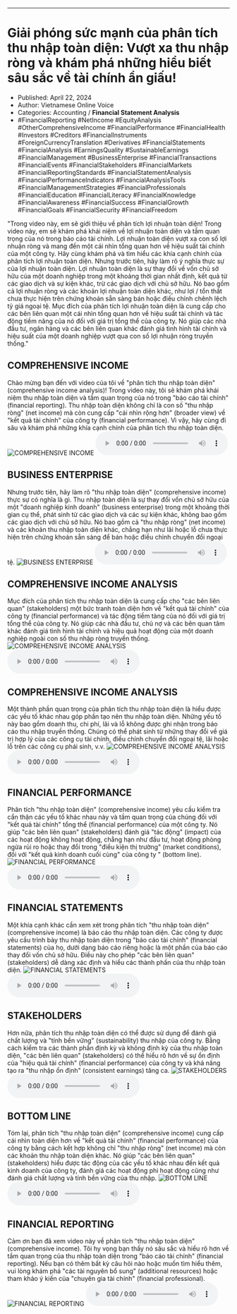 
---

# Giải phóng sức mạnh của phân tích thu nhập toàn diện: Vượt xa thu nhập ròng và khám phá những hiểu biết sâu sắc về tài chính ẩn giấu!

- Published: April 22, 2024
- Author: Vietnamese Online Voice
- Categories: Accounting / **Financial Statement Analysis**
- #FinancialReporting #NetIncome #EquityAnalysis #OtherComprehensiveIncome #FinancialPerformance #FinancialHealth #Investors #Creditors #FinancialInstruments #ForeignCurrencyTranslation #Derivatives #FinancialStatements #FinancialAnalysis #EarningsQuality #SustainableEarnings #FinancialManagement #BusinessEnterprise #FinancialTransactions #FinancialEvents #FinancialStakeholders #FinancialMarkets #FinancialReportingStandards #FinancialStatementAnalysis #FinancialPerformanceIndicators #FinancialAnalysisTools #FinancialManagementStrategies #FinancialProfessionals #FinancialEducation #FinancialLiteracy #FinancialKnowledge #FinancialAwareness #FinancialSuccess #FinancialGrowth #FinancialGoals #FinancialSecurity #FinancialFreedom

"Trong video này, em sẽ giới thiệu về phân tích lợi nhuận toàn diện! Trong video này, em sẽ khám phá khái niệm về lợi nhuận toàn diện và tầm quan trọng của nó trong báo cáo tài chính. Lợi nhuận toàn diện vượt xa con số lợi nhuận ròng và mang đến một cái nhìn tổng quan hơn về hiệu suất tài chính của một công ty. Hãy cùng khám phá và tìm hiểu các khía cạnh chính của phân tích lợi nhuận toàn diện. Nhưng trước tiên, hãy làm rõ ý nghĩa thực sự của lợi nhuận toàn diện. Lợi nhuận toàn diện là sự thay đổi về vốn chủ sở hữu của một doanh nghiệp trong một khoảng thời gian nhất định, kết quả từ các giao dịch và sự kiện khác, trừ các giao dịch với chủ sở hữu. Nó bao gồm cả lợi nhuận ròng và các khoản lợi nhuận toàn diện khác, như lợi / tổn thất chưa thực hiện trên chứng khoán sẵn sàng bán hoặc điều chỉnh chênh lệch tỷ giá ngoại tệ. Mục đích của phân tích lợi nhuận toàn diện là cung cấp cho các bên liên quan một cái nhìn tổng quan hơn về hiệu suất tài chính và tác động tiềm năng của nó đối với giá trị tổng thể của công ty. Nó giúp các nhà đầu tư, ngân hàng và các bên liên quan khác đánh giá tình hình tài chính và hiệu suất của một doanh nghiệp vượt qua con số lợi nhuận ròng truyền thống."


## COMPREHENSIVE INCOME

Chào mừng bạn đến với video của tôi về "phân tích thu nhập toàn diện" (comprehensive income analysis)! Trong video này, tôi sẽ khám phá khái niệm thu nhập toàn diện và tầm quan trọng của nó trong "báo cáo tài chính" (financial reporting). Thu nhập toàn diện không chỉ là con số "thu nhập ròng" (net income) mà còn cung cấp "cái nhìn rộng hơn" (broader view) về "kết quả tài chính" của công ty (financial performance). Vì vậy, hãy cùng đi sâu và khám phá những khía cạnh chính của phân tích thu nhập toàn diện.
![COMPREHENSIVE INCOME](https://http-archiver-apis-production-80.schnworks.com/storage/images/transitions/2024-04-22/transition-23535180450-Montserrat-Bold-303F9F.jpg)
<audio controls>
    <source src="https://http-archiver-apis-production-80.schnworks.com/storage/audio/file-10290002815.mp3" type="audio/mpeg">
</audio>



## BUSINESS ENTERPRISE

Nhưng trước tiên, hãy làm rõ "thu nhập toàn diện" (comprehensive income) thực sự có nghĩa là gì. Thu nhập toàn diện là sự thay đổi vốn chủ sở hữu của một "doanh nghiệp kinh doanh" (business enterprise) trong một khoảng thời gian cụ thể, phát sinh từ các giao dịch và các sự kiện khác, không bao gồm các giao dịch với chủ sở hữu. Nó bao gồm cả "thu nhập ròng" (net income) và các khoản thu nhập toàn diện khác, chẳng hạn như lãi hoặc lỗ chưa thực hiện trên chứng khoán sẵn sàng để bán hoặc điều chỉnh chuyển đổi ngoại tệ.
![BUSINESS ENTERPRISE](https://http-archiver-apis-production-80.schnworks.com/storage/images/transitions/2024-04-22/transition-1757985122-Montserrat-SemiBold-1A237E.jpg)
<audio controls>
    <source src="https://http-archiver-apis-production-80.schnworks.com/storage/audio/file-38336139469.mp3" type="audio/mpeg">
</audio>



## COMPREHENSIVE INCOME ANALYSIS

Mục đích của phân tích thu nhập toàn diện là cung cấp cho "các bên liên quan" (stakeholders) một bức tranh toàn diện hơn về "kết quả tài chính" của công ty (financial performance) và tác động tiềm tàng của nó đối với giá trị tổng thể của công ty. Nó giúp các nhà đầu tư, chủ nợ và các bên quan tâm khác đánh giá tình hình tài chính và hiệu quả hoạt động của một doanh nghiệp ngoài con số thu nhập ròng truyền thống.
![COMPREHENSIVE INCOME ANALYSIS](https://http-archiver-apis-production-80.schnworks.com/storage/images/transitions/2024-04-22/transition-44910563297-Montserrat-ExtraBold-004895.jpg)
<audio controls>
    <source src="https://http-archiver-apis-production-80.schnworks.com/storage/audio/file-16310108891.mp3" type="audio/mpeg">
</audio>



## COMPREHENSIVE INCOME ANALYSIS

Một thành phần quan trọng của phân tích thu nhập toàn diện là hiểu được các yếu tố khác nhau góp phần tạo nên thu nhập toàn diện. Những yếu tố này bao gồm doanh thu, chi phí, lãi và lỗ không được ghi nhận trong báo cáo thu nhập truyền thống. Chúng có thể phát sinh từ những thay đổi về giá trị hợp lý của các công cụ tài chính, điều chỉnh chuyển đổi ngoại tệ, lãi hoặc lỗ trên các công cụ phái sinh, v.v.
![COMPREHENSIVE INCOME ANALYSIS](https://http-archiver-apis-production-80.schnworks.com/storage/images/transitions/2024-04-22/transition--12508850879-Montserrat-Medium-1A237E.jpg)
<audio controls>
    <source src="https://http-archiver-apis-production-80.schnworks.com/storage/audio/file-6497983178.mp3" type="audio/mpeg">
</audio>



## FINANCIAL PERFORMANCE

Phân tích "thu nhập toàn diện" (comprehensive income) yêu cầu kiểm tra cẩn thận các yếu tố khác nhau này và tầm quan trọng của chúng đối với "kết quả tài chính" tổng thể (financial performance) của một công ty. Nó giúp "các bên liên quan" (stakeholders) đánh giá "tác động" (impact) của các hoạt động không hoạt động, chẳng hạn như đầu tư, hoạt động phòng ngừa rủi ro hoặc thay đổi trong "điều kiện thị trường" (market conditions), đối với "kết quả kinh doanh cuối cùng" của công ty " (bottom line).
![FINANCIAL PERFORMANCE](https://http-archiver-apis-production-80.schnworks.com/storage/images/transitions/2024-04-22/transition-27716523685-Montserrat-SemiBold-4A148C.jpg)
<audio controls>
    <source src="https://http-archiver-apis-production-80.schnworks.com/storage/audio/file-23026192269.mp3" type="audio/mpeg">
</audio>



## FINANCIAL STATEMENTS

Một khía cạnh khác cần xem xét trong phân tích "thu nhập toàn diện" (comprehensive income) là báo cáo thu nhập toàn diện. Các công ty được yêu cầu trình bày thu nhập toàn diện trong "báo cáo tài chính" (financial statements) của họ, dưới dạng báo cáo riêng hoặc là một phần của báo cáo thay đổi vốn chủ sở hữu. Điều này cho phép "các bên liên quan" (stakeholders) dễ dàng xác định và hiểu các thành phần của thu nhập toàn diện.
![FINANCIAL STATEMENTS](https://http-archiver-apis-production-80.schnworks.com/storage/images/transitions/2024-04-22/transition-581335347-Montserrat-ExtraBold-7B1FA2.jpg)
<audio controls>
    <source src="https://http-archiver-apis-production-80.schnworks.com/storage/audio/file-16968935756.mp3" type="audio/mpeg">
</audio>



## STAKEHOLDERS

Hơn nữa, phân tích thu nhập toàn diện có thể được sử dụng để đánh giá chất lượng và "tính bền vững" (sustainability) thu nhập của công ty. Bằng cách kiểm tra các thành phần định kỳ và không định kỳ của thu nhập toàn diện, "các bên liên quan" (stakeholders) có thể hiểu rõ hơn về sự ổn định của "hiệu quả tài chính" (financial performance) của công ty và khả năng tạo ra "thu nhập ổn định" (consistent earnings) tăng ca.
![STAKEHOLDERS](https://http-archiver-apis-production-80.schnworks.com/storage/images/transitions/2024-04-22/transition-14093842565-Montserrat-SemiBold-880E4F.jpg)
<audio controls>
    <source src="https://http-archiver-apis-production-80.schnworks.com/storage/audio/file-56291217466.mp3" type="audio/mpeg">
</audio>



## BOTTOM LINE

Tóm lại, phân tích "thu nhập toàn diện" (comprehensive income) cung cấp cái nhìn toàn diện hơn về "kết quả tài chính" (financial performance) của công ty bằng cách kết hợp không chỉ "thu nhập ròng" (net income) mà còn các khoản thu nhập toàn diện khác. Nó giúp "các bên liên quan" (stakeholders) hiểu được tác động của các yếu tố khác nhau đến kết quả kinh doanh của công ty, đánh giá các hoạt động phi hoạt động cũng như đánh giá chất lượng và tính bền vững của thu nhập.
![BOTTOM LINE](https://http-archiver-apis-production-80.schnworks.com/storage/images/transitions/2024-04-22/transition-14559650680-Montserrat-Regular-9C27B0.jpg)
<audio controls>
    <source src="https://http-archiver-apis-production-80.schnworks.com/storage/audio/file-42690152068.mp3" type="audio/mpeg">
</audio>



## FINANCIAL REPORTING

Cảm ơn bạn đã xem video này về phân tích "thu nhập toàn diện" (comprehensive income). Tôi hy vọng bạn thấy nó sâu sắc và hiểu rõ hơn về tầm quan trọng của thu nhập toàn diện trong "báo cáo tài chính" (financial reporting). Nếu bạn có thêm bất kỳ câu hỏi nào hoặc muốn tìm hiểu thêm, vui lòng khám phá "các tài nguyên bổ sung" (additional resources) hoặc tham khảo ý kiến ​​của "chuyên gia tài chính" (financial professional).
![FINANCIAL REPORTING](https://http-archiver-apis-production-80.schnworks.com/storage/images/transitions/2024-04-22/transition-32450220157-Montserrat-Bold-880E4F.jpg)
<audio controls>
    <source src="https://http-archiver-apis-production-80.schnworks.com/storage/audio/file-6504847890.mp3" type="audio/mpeg">
</audio>

